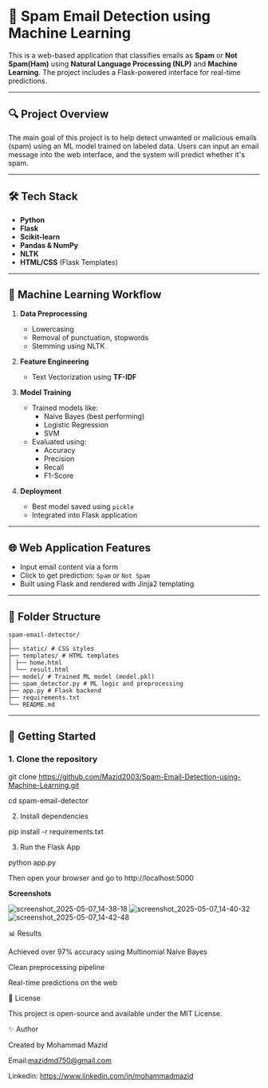 # 📧 Spam Email Detection using Machine Learning

This is a web-based application that classifies emails as **Spam** or **Not Spam(Ham)** using **Natural Language Processing (NLP)** and **Machine Learning**. The project includes a Flask-powered interface for real-time predictions.

---

## 🔍 Project Overview

The main goal of this project is to help detect unwanted or malicious emails (spam) using an ML model trained on labeled data. Users can input an email message into the web interface, and the system will predict whether it's spam.

---

## 🛠️ Tech Stack

- **Python**
- **Flask**
- **Scikit-learn**
- **Pandas & NumPy**
- **NLTK**
- **HTML/CSS** (Flask Templates)

---

## 🧠 Machine Learning Workflow

1. **Data Preprocessing**
   - Lowercasing
   - Removal of punctuation, stopwords
   - Stemming using NLTK

2. **Feature Engineering**
   - Text Vectorization using **TF-IDF**

3. **Model Training**
   - Trained models like:
     - Naive Bayes (best performing)
     - Logistic Regression
     - SVM
   - Evaluated using:
     - Accuracy
     - Precision
     - Recall
     - F1-Score

4. **Deployment**
   - Best model saved using `pickle`
   - Integrated into Flask application

---

## 🌐 Web Application Features

- Input email content via a form
- Click to get prediction: `Spam` or `Not Spam`
- Built using Flask and rendered with Jinja2 templating

---

## 📁 Folder Structure
```
spam-email-detector/
│
├── static/ # CSS styles
├── templates/ # HTML templates
│ ├── home.html
│ └── result.html
├── model/ # Trained ML model (model.pkl)
├── spam_detector.py # ML logic and preprocessing
├── app.py # Flask backend
├── requirements.txt
└── README.md
```
---

## 🚀 Getting Started

### 1. Clone the repository

git clone https://github.com/Mazid2003/Spam-Email-Detection-using-Machine-Learning.git

cd spam-email-detector

2. Install dependencies

pip install -r requirements.txt

3. Run the Flask App

python app.py

Then open your browser and go to http://localhost:5000

**Screenshots**

![screenshot_2025-05-07_14-38-18](https://github.com/user-attachments/assets/f158f636-5451-4f4f-9bbd-949cc2877f15)
![screenshot_2025-05-07_14-40-32](https://github.com/user-attachments/assets/e63837a3-04e6-4e8a-8beb-a7374aa7131c)
![screenshot_2025-05-07_14-42-48](https://github.com/user-attachments/assets/7473ec23-becb-47ba-8da1-4a7dac945473)

📊 Results

Achieved over 97% accuracy using Multinomial Naive Bayes

Clean preprocessing pipeline

Real-time predictions on the web

📜 License

This project is open-source and available under the MIT License.

✨ Author

Created by Mohammad Mazid

Email:mazidmd750@gmail.com

Linkedin: https://www.linkedin.com/in/mohammadmazid



